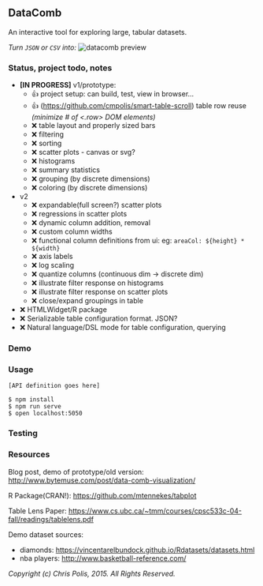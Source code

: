 ## DataComb
An interactive tool for exploring large, tabular datasets.

*Turn `JSON` or `CSV` into:*
![datacomb preview](https://raw.githubusercontent.com/cmpolis/datacomb/master/poc-demo.gif)

### Status, project todo, notes

* **[IN PROGRESS]** v1/prototype:
  * :thumbsup: project setup: can build, test, view in browser... 
  * :thumbsup: (https://github.com/cmpolis/smart-table-scroll) table row reuse *(minimize # of <.row> DOM elements)*
  * :x: table layout and properly sized bars
  * :x: filtering
  * :x: sorting
  * :x: scatter plots - canvas or svg?
  * :x: histograms
  * :x: summary statistics
  * :x: grouping (by discrete dimensions)
  * :x: coloring (by discrete dimensions)
* v2
  * :x: expandable(full screen?) scatter plots
  * :x: regressions in scatter plots
  * :x: dynamic column addition, removal
  * :x: custom column widths
  * :x: functional column definitions from ui: eg: `areaCol: ${height} * ${width}`
  * :x: axis labels
  * :x: log scaling
  * :x: quantize columns (continuous dim -> discrete dim)
  * :x: illustrate filter response on histograms
  * :x: illustrate filter response on scatter plots
  * :x: close/expand groupings in table
* :x: HTMLWidget/R package
* :x: Serializable table configuration format. JSON?
* :x: Natural language/DSL mode for table configuration, querying

### Demo

### Usage

`[API definition goes here]`

```shell
$ npm install
$ npm run serve
$ open localhost:5050
```


### Testing


### Resources

Blog post, demo of prototype/old version: http://www.bytemuse.com/post/data-comb-visualization/

R Package(CRAN!): https://github.com/mtennekes/tabplot

Table Lens Paper: https://www.cs.ubc.ca/~tmm/courses/cpsc533c-04-fall/readings/tablelens.pdf

Demo dataset sources:

* diamonds: https://vincentarelbundock.github.io/Rdatasets/datasets.html
* nba players: http://www.basketball-reference.com/


*Copyright (c) Chris Polis, 2015. All Rights Reserved.*
